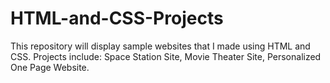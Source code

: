 # HTML-and-CSS-Projects
This repository will display sample websites that I made using HTML and CSS.
  Projects include:
  Space Station Site,
  Movie Theater Site,
  Personalized One Page Website.

